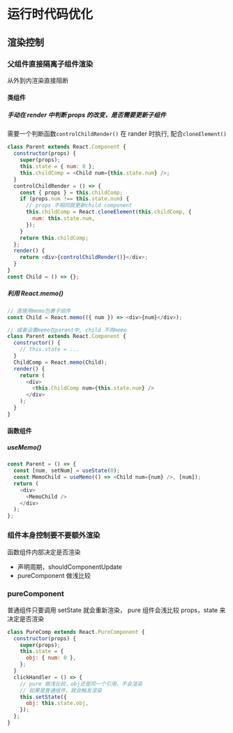 # 运行时代码优化

## 渲染控制

### 父组件直接隔离子组件渲染

从外到内渲染直接阻断

#### 类组件

##### 手动在 render 中判断 props 的改变，是否需要更新子组件

需要一个判断函数`controlChildRender()` 在 rander 时执行, 配合`cloneElement()`

```js
class Parent extends React.Component {
  constructor(props) {
    super(props);
    this.state = { num: 0 };
    this.childComp = <Child num={this.state.num} />;
  }
  controlChildRender = () => {
    const { props } = this.childComp;
    if (props.num !== this.state.num) {
      // props 不相同就更新child component
      this.childComp = React.cloneElement(this.childComp, {
        num: this.state.num,
      });
    }
    return this.childComp;
  };
  render() {
    return <div>{controlChildRender()}</div>;
  }
}
const Child = () => {};
```

##### 利用 React.memo()

```js
// 直接用memo包裹子组件
const Child = React.memo(({ num }) => <div>{num}</div>);

// 或者设置memo在parent中, child 不用memo
class Parent extends React.Component {
  constructor() {
    // this.state = ...
  }
  ChildComp = React.memo(Child);
  render() {
    return (
      <div>
        <this.ChildComp num={this.state.num} />
      </div>
    );
  }
}
```

#### 函数组件

##### useMemo()

```js
const Parent = () => {
  const [num, setNum] = useState(0);
  const MemoChild = useMemo(() => <Child num={num} />, [num]);
  return (
    <div>
      <MemoChild />
    </div>
  );
};
```

### 组件本身控制要不要额外渲染

函数组件内部决定是否渲染

- 声明周期，shouldComponentUpdate
- pureComponent 做浅比较

### pureComponent

普通组件只要调用 setState 就会重新渲染， pure 组件会浅比较 props，state 来决定是否渲染

```js
class PureComp extends React.PureComponent {
  constructor(props) {
    super(props);
    this.state = {
      obj: { num: 0 },
    };
  }
  clickHandler = () => {
    // pure 做浅比较，obj还是同一个引用，不会渲染
    // 如果是普通组件，就会触发渲染
    this.setState({
      obj: this.state.obj,
    });
  };
}
```
